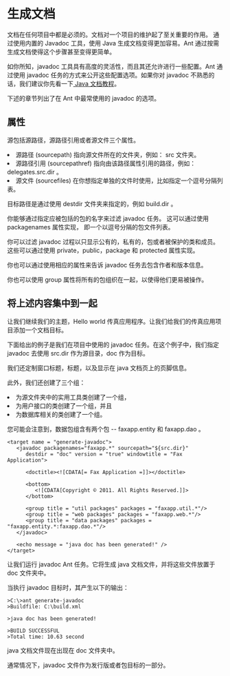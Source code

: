 # 生成文档

文档在任何项目中都是必须的。文档对一个项目的维护起了至关重要的作用。 通过使用内置的 Javadoc 工具，使用 Java 生成文档变得更加容易。Ant 通过按需生成文档使得这个步骤甚至变得更简单。

如你所知，javadoc 工具具有高度的灵活性，而且其还允许进行一些配置。Ant 通过使用 javadoc 任务的方式来公开这些配置选项。如果你对 javadoc 不熟悉的话，我们建议你先看一下[ Java 文档教程](http://www.tutorialspoint.com/java/java_documentation.htm)。

下述的章节列出了在 Ant 中最常使用的 javadoc 的选项。

## 属性  

源包括源路径，源路径引用或者源文件三个属性。
<li>源路径 (sourcepath) 指向源文件所在的文件夹，例如： src 文件夹。</li>
<li>源路径引用 (sourcepathref) 指向由该路径属性引用的路径，例如：delegates.src.dir 。</li>
<li>源文件 (sourcefiles) 在你想指定单独的文件时使用，比如指定一个逗号分隔列表。</li>

目标路径是通过使用 destdir 文件夹来指定的，例如 build.dir 。

你能够通过指定应被包括的包的名字来过滤 javadoc 任务。 这可以通过使用 packagenames 属性实现， 即一个以逗号分隔的包文件列表。

你可以过滤 javadoc 过程以只显示公有的，私有的，包或者被保护的类和成员。 这些可以通过使用 private，public，package 和 protected 属性实现。

你也可以通过使用相应的属性来告诉 javadoc 任务去包含作者和版本信息。

你也可以使用 group 属性将所有的包组织在一起，以使得他们更易被操作。


## 将上述内容集中到一起 

让我们继续我们的主题，Hello world 传真应用程序。让我们给我们的传真应用项目添加一个文档目标。

下面给出的例子是我们在项目中使用的 javadoc 任务。在这个例子中，我们指定 javadoc 去使用 src.dir 作为源目录，doc 作为目标。

我们还定制窗口标题，标题，以及显示在 java 文档页上的页脚信息。

此外，我们还创建了三个组：
<li>为源文件夹中的实用工具类创建了一个组，</li>
<li>为用户接口的类创建了一个组，并且</li>
<li>为数据库相关的类创建了一个组。</li>

您可能会注意到，数据包组含有两个包 -- faxapp.entity 和 faxapp.dao 。

```
<target name = "generate-javadoc">
   <javadoc packagenames="faxapp.*" sourcepath="${src.dir}" 
      destdir = "doc" version = "true" windowtitle = "Fax Application">
      
      <doctitle><![CDATA[= Fax Application =]]></doctitle>
      
      <bottom>
         <![CDATA[Copyright © 2011. All Rights Reserved.]]>
      </bottom>
      
      <group title = "util packages" packages = "faxapp.util.*"/>
      <group title = "web packages" packages = "faxapp.web.*"/>
      <group title = "data packages" packages = "faxapp.entity.*:faxapp.dao.*"/>
   </javadoc>
   
   <echo message = "java doc has been generated!" />
</target>
```

让我们运行 javadoc Ant 任务。它将生成 java 文档文件，并将这些文件放置于 doc 文件夹中。

当执行 javadoc 目标时，其产生以下的输出：

```
>C:\>ant generate-javadoc
>Buildfile: C:\build.xml

>java doc has been generated!

>BUILD SUCCESSFUL
>Total time: 10.63 second
```

java 文档文件现在出现在 doc 文件夹中。

通常情况下，javadoc 文件作为发行版或者包目标的一部分。
